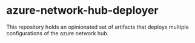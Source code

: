 # azure-network-hub-deployer
This repository holds an opinionated set of artifacts that deploys multiple configurations of the azure network hub. 
